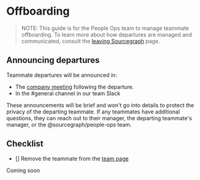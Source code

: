 # Offboarding

> NOTE: This guide is for the People Ops team to manage teammate offboarding. To learn more about how departures are managed and communicated, consult the [leaving Sourcegraph](leaving.md) page.

## Announcing departures

Teammate departures will be announced in:
- The [company meeting](../communication/company_meeting.md) following the departure.
- In the #general channel in our team Slack

These announcements will be brief and won't go into details to protect the privacy of the departing teammate. If any teammates have additional questions, they can reach out to their manager, the departing teammate's manager, or the @sourcegraph/people-ops team.

## Checklist

- [] Remove the teammate from the [team page](../../company/team/index.md)

Coming soon
